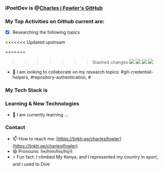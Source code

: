 <!--
    **iPoetDev/Ipoetdev** is a ✨ _special_ ✨ repository because its `README.md` (this file) appears on your GitHub profile.
-->

### iPoetDev is @[Charles j Fowler's GitHub](https://github.com/iPoetDev)

### My Top Activities on Github current are:

- [x] Researching the following topics

<<<<<<< Updated upstream

=======
>>>>>>> Stashed changes
![](https://badgen.net/badge/Git/Git%20Credential%20Helpers?icon=git) ![](https://badgen.net/badge/GitHub/Git%20Credential%20Helpers?icon=github) ![](https://badgen.net/badge/GitLab/Git%20Credential%20Helpers?icon=gitlab) ![](https://badgen.net/badge/Bitbucket/Git%20Credential%20Helpers?icon=bitbucket)

- 👯 I am looking to collaborate on my research topics: #git-credential-helpers, #repository-authentication, #

### My Tech Stack is


### Learning & New Technologies

- 🌱 I am currently learning ...


### Contact
- 📫 How to reach me: [https://linktr.ee/charlesjfowler](https://linktr.ee/charlesjfowler)
- 😄 Pronouns: he/him/his/hij/il
- ⚡ Fun fact: I climbed My Kenya, and I represented my country in sport, and I used to Dive

<!--

Here are some ideas to get you started:

- 🔭 I’m currently working on ...
- 🌱 I’m currently learning ...
- 🤔 I’m looking for help with ...
- 💬 Ask me about ...
- ⚡ Fun fact: ...
-->
